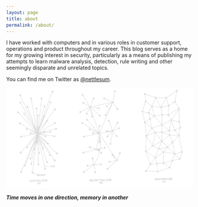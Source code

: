 ```yaml
---
layout: page
title: about
permalink: /about/
---
```


I have worked with computers and in various roles in customer support, operations and product throughout my career. This blog serves as a home for my growing interest in security, particularly as a means of publishing my attempts to learn malware analysis, detection, rule writing and other seemingly disparate and unrelated topics.

You can find me on Twitter as [@nettlesum](https://twitter.com/nettlesum). 

![rhizome](/assets/main/rhizome.png)

***Time moves in one direction, memory in another***
